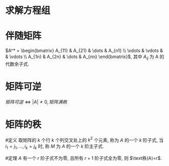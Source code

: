 # 求解方程组
# 伴随矩阵

$A^* = \begin{bmatrix} A_{11} & A_{21} & \dots & A_{n1} \\ \vdots & \vdots & & \vdots \\ A_{1n} & A_{2n} & \dots & A_{nn} \end{bmatrix}$, 其中 $A_{ij}$ 为 A 的代数余子式. 
# 矩阵可逆

$矩阵可逆 \Leftrightarrow |A| \neq 0, 矩阵满秩$
# 矩阵的秩

#定义 取矩阵的 $k$ 个行 $k$ 个列交叉处上的 $k^2$ 个元素, 称为 $A$ 的一个 $k$ 阶子式, 当 $i_1=j_1, \dots, i_k = j_k$ 时, 称 $M$ 为 $A$ 的一个 $k$ 阶主子式. 

#定理 $A$ 有一个 $r$ 阶子式不为零, 且所有 $r+1$ 阶子式全为零, 则 $\text秩(A)=r$. 